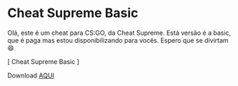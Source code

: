 # Cheat Supreme Basic


Olá, este é um cheat para CS:GO, da Cheat Supreme. Está versão é a basic, que é paga mas estou disponibilizando para vocês. Espero que se divirtam 😄

[ Cheat Supreme Basic ]


Download [AQUI](https://mega.nz/file/aCgwUT7b#tVyq-nYnmaQqDu1HPGaNZZ5iqtwodW_M-SbOcVbIvVA)
